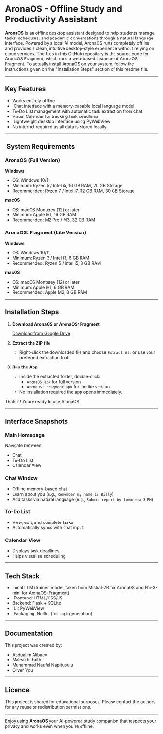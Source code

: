 #  AronaOS - Offline Study and Productivity Assistant

**AronaOS** is an offline desktop assistant designed to help students manage tasks, schedules, and academic conversations through a natural language interface. Powered by a local AI model, AronaOS runs completely offline and provides a clean, intuitive desktop-style experience without relying on cloud services. The files in this GitHub repository is the source code for AronaOS Fragment, which runs a web-based instance of AronaOS Fragment. To actually install AronaOS on your system, follow the instructions given on the "Installation Steps" section of this readme file.

---

##  Key Features

-  Works entirely offline
- ️ Chat interface with a memory-capable local language model
-  To-Do List management with automatic task extraction from chat
-  Visual Calendar for tracking task deadlines
- ️ Lightweight desktop interface using PyWebView
-  No internet required as all data is stored locally

---

## ️ System Requirements

###  AronaOS (Full Version)

**Windows**
- OS: Windows 10/11  
- Minimum: Ryzen 5 / Intel i5, 16 GB RAM, 20 GB Storage  
- Recommended: Ryzen 7 / Intel i7, 32 GB RAM, 30 GB Storage

**macOS**
- OS: macOS Monterey (12) or later  
- Minimum: Apple M1, 16 GB RAM  
- Recommended: M2 Pro / M3, 32 GB RAM

###  AronaOS: Fragment (Lite Version)

**Windows**
- OS: Windows 10/11  
- Minimum: Ryzen 3 / Intel i3, 6 GB RAM  
- Recommended: Ryzen 5 / Intel i5, 8 GB RAM

**macOS**
- OS: macOS Monterey (12) or later  
- Minimum: Apple M1, 6 GB RAM  
- Recommended: Apple M2, 8 GB RAM

---

##  Installation Steps

1. **Download AronaOS or AronaOS: Fragment**

    [Download from Google Drive](https://drive.google.com/drive/folders/1da6655FohV9Kp1Ub3V6pIcepi2ohEmfP?usp=sharing)

2. **Extract the ZIP file**
   - Right-click the downloaded file and choose `Extract All` or use your preferred extraction tool.

3. **Run the App**
   - Inside the extracted folder, double-click:
     - `AronaOS.apk` for full version
     - `AronaOS: Fragment.apk` for the lite version
   - No installation required  the app opens immediately.

 Thats it! Youre ready to use AronaOS.

---

##  Interface Snapshots

###  Main Homepage
Navigate between:
- Chat
- To-Do List
- Calendar View

###  Chat Window
- Offline memory-based chat
- Learn about you (e.g., `Remember my name is Billy`)
- Add tasks via natural language (e.g., `Submit report by tomorrow 3 PM`)

###  To-Do List
- View, edit, and complete tasks
- Automatically syncs with chat input

###  Calendar View
- Displays task deadlines
- Helps visualise scheduling

---

##  Tech Stack

-  Local LLM (trained model, taken from Mistral-7B for AronaOS and Phi-3-mini for AronaOS: Fragment)
- ️ Frontend: HTML/CSS/JS
-  Backend: Flask + SQLite
- ️ UI: PyWebView
- ️ Packaging: Nuitka (for `.apk` generation)

---

##  Documentation

This project was created by:
- Abdualim Alibaev 
- Maleakhi Faith
- Muhammad Naufal Napitupulu
- Oliver You

---

##  Licence

This project is shared for educational purposes. Please contact the authors for any reuse or redistribution permissions.

---

Enjoy using **AronaOS**  your AI-powered study companion that respects your privacy and works even when you're offline.
